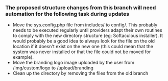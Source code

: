 ### The proposed structure changes from this branch will need automation for the following task during updates

- Move the sys.config.php file from includes/ to config/. This probably needs to be executed regularly until providers adapt their own routines to comply with the new directory structure (eg: Softaculous installer). It would probably be a good idea to always look for the file on the old location if it doesn't exist on the new one (this could mean that the system was never installed or that the file could not be moved for example).
- Move the branding logo image uploaded by the user from /img/custom/logo to /upload/branding
- Clean up the directory by removing the files from the old branch
